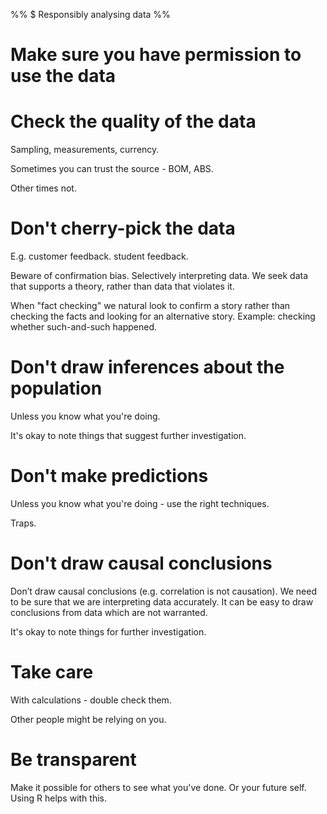 %% $ Responsibly analysing data %%

# Make sure you have permission to use the data

# Check the quality of the data

Sampling, measurements, currency.

Sometimes you can trust the source - BOM, ABS.

Other times not.

# Don't cherry-pick the data

E.g. customer feedback. student feedback.

Beware of confirmation bias. Selectively interpreting data. We seek data that supports a theory, rather than data that violates it.

When "fact checking" we natural look to confirm a story rather than checking the facts and looking for an alternative story. Example: checking whether such-and-such happened.

# Don't draw inferences about the population

Unless you know what you're doing.

It's okay to note things that suggest further investigation.

# Don't make predictions

Unless you know what you're doing - use the right techniques.

Traps.

# Don't draw causal conclusions

Don’t draw causal conclusions (e.g. correlation is not causation). We need to be sure that we are interpreting data accurately. It can be easy to draw conclusions from data which are not warranted.

It's okay to note things for further investigation.

# Take care

With calculations - double check them.

Other people might be relying on you.

# Be transparent

Make it possible for others to see what you've done. Or your future self. Using R helps with this.